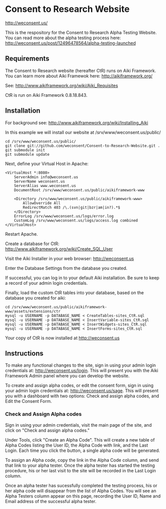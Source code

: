 Consent to Research Website
===========================

http://weconsent.us/

This is the respository for the Consent to Research Alpha Testing Website. You can read more about the alpha testing process here: http://weconsent.us/post/12496478564/alpha-testing-launched

Requirements
------------

The Consent to Research website (hereafter CtR) runs on Aiki Framework. You can learn more about Aiki Framewok here: http://aikiframework.org/

See: http://www.aikiframework.org/wiki/Aiki_Requisites

CtR is run on Aiki Framework 0.8.18.843.

Installation
------------

For background see: http://www.aikiframework.org/wiki/Installing_Aiki

In this example we will install our website at /srv/www/weconsent.us/public/

    cd /srv/www/weconsent.us/public/
    git clone git://github.com/weconsent/Consent-to-Research-Website.git .
    git submodule init
    git submodule update
 
Next, define your Virtual Host in Apache:

    <VirtualHost *:8080>
        ServerAdmin info@weconsent.us
        ServerName weconsent.us
        ServerAlias www.weconsent.us
        DocumentRoot /srv/www/weconsent.us/public/aikiframework-www
        
        <Directory /srv/www/weconsent.us/public/aikiframework-www>
            AllowOverride All
            RedirectMatch 403 /\.(svn|git|bzr|am|in?).*$
        </Directory>
        ErrorLog /srv/www/weconsent.us/logs/error.log
        CustomLog /srv/www/weconsent.us/logs/access.log combined
    </VirtualHost>
    
Restart Apache.

Create a database for CtR: http://www.aikiframework.org/wiki/Create_SQL_User

Visit the Aiki Installer in your web browser: http://weconsent.us

Enter the Database Settings from the database you created.

If successful, you can log in to your default Aiki installation. Be sure to keep a record of your admin login credentials.

Finally, load the custom CtR tables into your database, based on the database you created for aiki:

    cd /srv/www/weconsent.us/public/aikiframework-www/assets/extensions/ctr
    mysql -u USERNAME -p DATABASE_NAME < CreateTables-sites_CtR.sql
    mysql -u USERNAME -p DATABASE_NAME < InsertVariable-sites_CtR.sql
    mysql -u USERNAME -p DATABASE_NAME < InsertWidgets-sites_CtR.sql
    mysql -u USERNAME -p DATABASE_NAME < InsertForms-sites_CtR.sql
    
Your copy of CtR is now installed at http://weconsent.us

Instructions
------------

To make any functional changes to the site, sign in using your admin login credentials at: http://weconsent.us/login. This will present you with the Aiki Framework Admin panel where you can develop the website.

To create and assign alpha codes, or edit the consent form, sign in using your admin login credentials at: http://weconsent.us/sage. This will present you with a dashboard with two options: Check and assign alpha codes, and Edit the Consent Form.

### Check and Assign Alpha codes

Sign in using your admin credentials, visit the main page of the site, and click on "Check and assign alpha codes."

Under Tools, click "Create an Alpha Code". This will create a new table of Alpha Codes listing the User ID, the Alpha Code with link, and the Last Login. Each time you click the button, a single alpha code will be generated.

To assign an Alpha code, copy the link in the Alpha Code column, and send that link to your alpha tester. Once the alpha tester has started the testing procedure, his or her last visit to the site will be recorded in the Last Login column.

Once an alpha tester has sucessfully completed the testing process, his or her alpha code will disappear from the list of Alpha Codes. You will see an Alpha Testers column appear on this page, recording the User ID, Name and Email address of the successful alpha tester.

